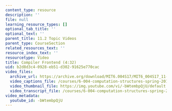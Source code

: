 ```yaml
---
content_type: resource
description: ''
file: null
learning_resource_types: []
optional_tab_title: ''
optional_text: ''
parent_title: 11.2 Topic Videos
parent_type: CourseSection
related_resources_text: ''
resource_index_text: ''
resourcetype: Video
title: Compiler Frontend (4:32)
uid: b2d8d3c4-0928-eb51-d302-91625e770cac
video_files:
  archive_url: https://archive.org/download/MIT6.004S17/MIT6_004S17_11-02-04_300k.mp4
  video_captions_file: /courses/6-004-computation-structures-spring-2017/f0de348b7d755a018bc6612b01c18b19_-bWtembpQjU.vtt
  video_thumbnail_file: https://img.youtube.com/vi/-bWtembpQjU/default.jpg
  video_transcript_file: /courses/6-004-computation-structures-spring-2017/996e2f12674f9d94c4e5daec708174c7_-bWtembpQjU.pdf
video_metadata:
  youtube_id: -bWtembpQjU
---
```

